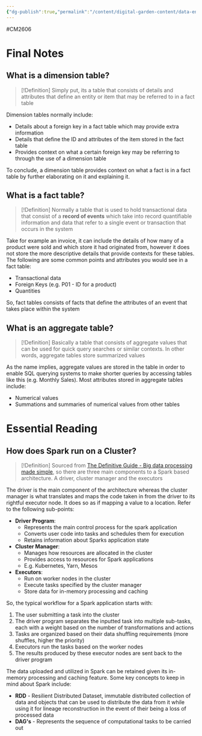 ```yaml
---
{"dg-publish":true,"permalink":"/content/digital-garden-content/data-engineering-content/exam-prep-final-sem/data-engineering-content/cm-2606-final-notes-and-essential-reading/","updated":"2025-04-22T23:55:31.892+05:30"}
---
```


#CM2606 

# Final Notes
## What is a dimension table?

>[!Definition]
>Simply put, its a table that consists of details and attributes that define an entity or item that may be referred to in a fact table

Dimension tables normally include:

- Details about a foreign key in a fact table which may provide extra information
- Details that define the ID and attributes of the item stored in the fact table
- Provides context on what a certain foreign key may be referring to through the use of a dimension table

To conclude, a dimension table provides context on what a fact is in a fact table by further elaborating on it and explaining it.

## What is a fact table?

>[!Definition]
>Normally a table that is used to hold transactional data that consist of a **record of events** which take into record quantifiable information and data that refer to a single event or transaction that occurs in the system

Take for example an invoice, it can include the details of how many of a product were sold and which store it had originated from, however it does not store the more descriptive details that provide contexts for these tables. The following are some common points and attributes you would see in a fact table:

- Transactional data
- Foreign Keys (e.g. P01 - ID for a product)
- Quantities 

So, fact tables consists of facts that define the attributes of an event that takes place within the system

## What is an aggregate table?

>[!Definition]
>Basically a table that consists of aggregate values that can be used for quick query searches or similar contexts. In other words, aggregate tables store summarized values

As the name implies, aggregate values are stored in the table in order to enable SQL querying systems to make shorter queries by accessing tables like this (e.g. Monthly Sales). Most attributes stored in aggregate tables include:

- Numerical values
- Summations and summaries of numerical values from other tables

# Essential Reading

## How does Spark run on a Cluster?

>[!Definition]
>Sourced from [The Definitive Guide - Big data processing made simple](https://github.com/letthedataconfess/Data-Engineering-Books/blob/main/Book-3Spark%20-%20The%20Definitive%20Guide%20-%20Big%20data%20processing%20made%20simple.pdf), so there are three main components to a Spark based architecture. A driver, cluster manager and the executors

The driver is the main component of the architecture whereas the cluster manager is what translates and maps the code taken in from the driver to its rightful executor node. It does so as if mapping a value to a location. Refer to the following sub-points:

- **Driver Program**:
	- Represents the main control process for the spark application
	- Converts user code into tasks and schedules them for execution
	- Retains information about Sparks application state
- **Cluster Manager**:
	- Manages how resources are allocated in the cluster
	- Provides access to resources for Spark applications
	- E.g.  Kubernetes, Yarn, Mesos
- **Executors**:
	- Run on worker nodes in the cluster
	- Execute tasks specified by the cluster manager
	- Store data for in-memory processing and caching

So, the typical workflow for a Spark application starts with:

1. The user submitting a task into the cluster
2. The driver program separates the inputted task into multiple sub-tasks, each with a weight based on the number of transformations and actions
3. Tasks are organized based on their data shuffling requirements (more shuffles, higher the priority)
4. Executors run the tasks based on the worker nodes
5. The results produced by these executor nodes are sent back to the driver program

The data uploaded and utilized in Spark can be retained given its in-memory processing and caching feature. Some key concepts to keep in mind about Spark include:

- **RDD** - Resilient Distributed Dataset, immutable distributed collection of data and objects that can be used to distribute the data from it while using it for lineage reconstruction in the event of their being a loss of processed data
- **DAG's** - Represents the sequence of computational tasks to be carried out